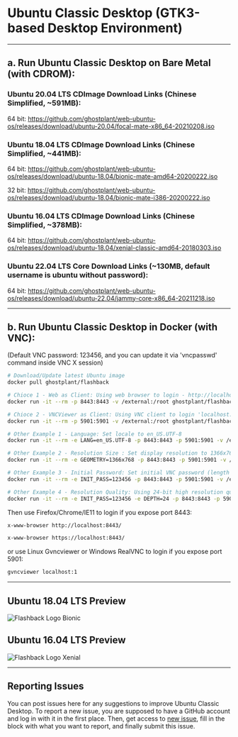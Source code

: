 # Ubuntu Classic Desktop (GTK3-based Desktop Environment)

------------------------------------------

## a. Run Ubuntu Classic Desktop on Bare Metal (with CDROM):

### Ubuntu 20.04 LTS CDImage Download Links (Chinese Simplified, ~591MB):

64 bit: https://github.com/ghostplant/web-ubuntu-os/releases/download/ubuntu-20.04/focal-mate-x86_64-20210208.iso

### Ubuntu 18.04 LTS CDImage Download Links (Chinese Simplified, ~441MB):

64 bit: https://github.com/ghostplant/web-ubuntu-os/releases/download/ubuntu-18.04/bionic-mate-amd64-20200222.iso

32 bit: https://github.com/ghostplant/web-ubuntu-os/releases/download/ubuntu-18.04/bionic-mate-i386-20200222.iso

### Ubuntu 16.04 LTS CDImage Download Links (Chinese Simplified, ~378MB):

64 bit: https://github.com/ghostplant/web-ubuntu-os/releases/download/ubuntu-18.04/xenial-classic-amd64-20180303.iso

### Ubuntu 22.04 LTS Core Download Links (~130MB, default username is ubuntu without password):

64 bit: https://github.com/ghostplant/web-ubuntu-os/releases/download/ubuntu-22.04/jammy-core-x86_64-20211218.iso

------------------------------------------

## b. Run Ubuntu Classic Desktop in Docker (with VNC):
(Default VNC password: 123456, and you can update it via 'vncpasswd' command inside VNC X session)

```sh
# Download/Update latest Ubuntu image
docker pull ghostplant/flashback

# Chioce 1 - Web as Client: Using web browser to login - http://localhost:8443/
docker run -it --rm -p 8443:8443 -v /external:/root ghostplant/flashback

# Chioce 2 - VNCViewer as Client: Using VNC client to login 'localhost:1'
docker run -it --rm -p 5901:5901 -v /external:/root ghostplant/flashback

# Other Example 1 - Language: Set locale to en_US.UTF-8
docker run -it --rm -e LANG=en_US.UTF-8 -p 8443:8443 -p 5901:5901 -v /external:/root ghostplant/flashback

# Other Example 2 - Resolution Size : Set display resolution to 1366x768
docker run -it --rm -e GEOMETRY=1366x768 -p 8443:8443 -p 5901:5901 -v /external:/root ghostplant/flashback

# Other Example 3 - Initial Password: Set initial VNC password (length of password must be between 6 to 8).
docker run -it --rm -e INIT_PASS=123456 -p 8443:8443 -p 5901:5901 -v /external:/root ghostplant/flashback

# Other Example 4 - Resolution Quality: Using 24-bit high resolution quality (Only recommended in high-bandwidth network)
docker run -it --rm -e INIT_PASS=123456 -e DEPTH=24 -p 8443:8443 -p 5901:5901 -v /external:/root ghostplant/flashback
```

Then use Firefox/Chrome/IE11 to login if you expose port 8443:

```sh
x-www-browser http://localhost:8443/

x-www-browser https://localhost:8443/
```

or use Linux Gvncviewer or Windows RealVNC to login if you expose port 5901:

```sh
gvncviewer localhost:1
```
------------------------------------------

## Ubuntu 18.04 LTS Preview

![Flashback Logo Bionic](img-flashback-bionic.png "Desktop")

## Ubuntu 16.04 LTS Preview

![Flashback Logo Xenial](img-flashback-xenial.png "Desktop")

------------------------------------------

## Reporting Issues

You can post issues here for any suggestions to improve Ubuntu Classic Desktop. To report a new issue, you are supposed to have a GitHub account and log in with it in the first place. Then, get access to [new issue](https://github.com/ghostplant/ubuntu-classic/issues/new), fill in the block with what you want to report, and finally submit this issue.
